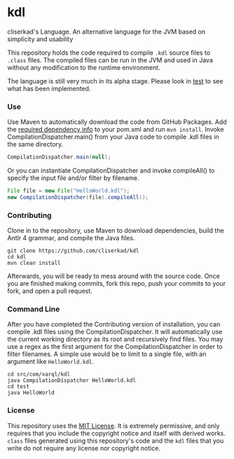 # kdl
cliserkad's Language. An alternative language for the JVM based on simplicity and usability

This repository holds the code required to compile `.kdl` source files to `.class` files. The compiled files can be run in the JVM and used in Java without any modification to the runtime environment.

The language is still very much in its alpha stage. Please look in [test](https://github.com/cliserkad/kdl/tree/master/src/test/kdl) to see what has been implemented.

### Use
Use Maven to automatically download the code from GitHub Packages. Add the [required dependency info](https://github.com/cliserkad/kdl/packages/353306) to your pom.xml and run `mvn install`. Invoke CompilationDispatcher.main() from your
Java code to compile .kdl files in the same directory.
```java
CompilationDispatcher.main(null);
```
Or you can instantiate CompilationDispatcher and invoke compileAll() to specify the input file and/or filter by filename.
```java
File file = new File("HelloWorld.kdl");
new CompilationDispatcher(file).compileAll();
```

### Contributing
Clone in to the repository, use Maven to download dependencies, build the Antlr 4 grammar, and compile the Java files. 
```shell script
git clone https://github.com/cliserkad/kdl
cd kdl
mvn clean install
```
Afterwards, you will be ready to mess around with the source code. Once you are finished making commits, fork this repo, 
push your commits to your fork, and open a pull request.


### Command Line
After you have completed the Contributing version of installation, you can compile .kdl files using the CompilationDispatcher. It will automatically use the current working directory as its root and recursively find files. You may use a 
regex as the first argument for the CompilationDispatcher in order to filter filenames. A simple use would be to limit to a single file, with an argument like `HelloWorld.kdl`.
```shell script
cd src/com/xarql/kdl
java CompilationDispatcher HelloWorld.kdl
cd test
java HelloWorld
```

### License
This repository uses the [MIT License](https://github.com/cliserkad/kdl/tree/master/LICENSE.txt). It is extremely permissive, and only requires that you include the copyright notice and itself with derived works. `class` files generated 
using this repository's code and the `kdl` files that you write do not require any license nor copyright notice.
